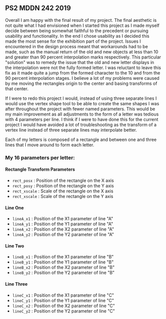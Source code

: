 ## PS2 MDDN 242 2019

Overall I am happy with the final result of my project. The final aesthetic is not quite what I had envisioned when I started this project as I made myself decide between being somewhat faithful to the precedent or pursuing usability and functionality. In the end I chose usability as I decided this made the most sense for the exhibition part of the project. Issues I encountered in the design process meant that workarounds had to be made, such as the manual return of the old and new objects at less than 10 and greater than 90 percent interpolation marks respectively. This particular "solution" was to remedy the issue that the old and new letter displays in the interpolation were not the fully formed letter. I was reluctant to leave this fix as it made quite a jump from the formed character to the 10 and from the 90 percent interpolation stages. I believe a lot of my problems were caused by me moving the rectangles origin to the center and basing transforms of that center.

 If I were to redo this project I would, instead of using three separate lines I would use the vertex shape tool to be able to create the same shapes I was after throughout the project with fewer named parameters. This would be my main improvement as all adjustments to the form of a letter was tedious with 4 parameters per line. I think if I were to have done this for the current project I would have avoided a lot of troubleshooting as the transform of a vertex line instead of three separate lines may interpolate better.


 Each of my letters is composed of a rectangle and between one and three lines that I move around to form each letter.

### My 16 parameters per letter:

#### Rectangle Transform Parameters
  * `rect_posx` : Position of the rectangle on the X axis
  * `rect_posy` : Position of the rectangle on the Y axis
  * `rect_xscale` : Scale of the rectangle on the X axis
  * `rect_xscale` : Scale of the rectangle on the Y axis

####   Line One

  * `lineA_x1` : Position of the X1 parameter of line "A"
  * `lineA_y1` : Position of the Y1 parameter of line "A"
  * `lineA_x2` : Position of the X2 parameter of line "A"
  * `lineA_y2` : Position of the Y2 parameter of line "A"


####   Line Two

  * `lineB_x1` : Position of the X1 parameter of line "B"
  * `lineB_y1` : Position of the Y1 parameter of line "B"
  * `lineB_x2` : Position of the X2 parameter of line "B"
  * `lineB_y2` : Position of the Y2 parameter of line "B"


####   Line Three
  * `lineC_x1` : Position of the X1 parameter of line "C"
  * `lineC_y1` : Position of the Y1 parameter of line "C"
  * `lineC_x2` : Position of the X2 parameter of line "C"
  * `lineC_y2` : Position of the Y2 parameter of line "C"
